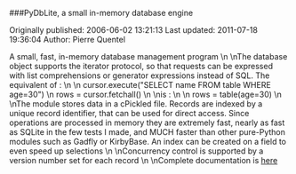 ###PyDbLite, a small in-memory database engine

Originally published: 2006-06-02 13:21:13
Last updated: 2011-07-18 19:36:04
Author: Pierre Quentel

A small, fast, in-memory database management program\n\nThe database object supports the iterator protocol, so that requests can be expressed with list comprehensions or generator expressions instead of SQL. The equivalent of :\n\n    cursor.execute("SELECT name FROM table WHERE age=30")\n    rows = cursor.fetchall()\n\nis :\n\n    rows = table(age=30)\n\nThe module stores data in a cPickled file. Records are indexed by a unique record identifier, that can be used for direct access. Since operations are processed in memory they are extremely fast, nearly as fast as SQLite in the few tests I made, and MUCH faster than other pure-Python modules such as Gadfly or KirbyBase. An index can be created on a field to even speed up selections\n\nConcurrency control is supported by a version number set for each record\n\nComplete documentation is [here](http://www.pydblite.net)